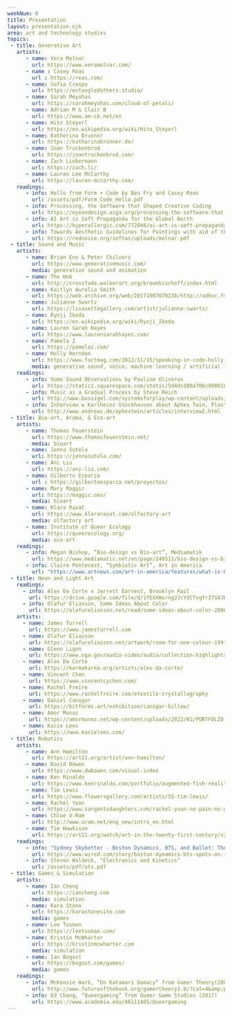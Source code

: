 ```yaml
---
weekNum: 0
title: Presentation
layout: presentation.njk
area: art and technology studies
topics:
 - title: Generative Art
   artists:
      - name: Vera Molnar 
        url: https://www.veramolnar.com/
      - name : Casey Reas
        url : https://reas.com/
      - name: Sofia Crespo
        url: https://entangledothers.studio/
      - name: Sarah Meyohas
        url: https://sarahmeyohas.com/cloud-of-petals/
      - name: Adrian M & Clair B
        url: https://www.am-cb.net/en
      - name: Hito Steyerl 
        url: https://en.wikipedia.org/wiki/Hito_Steyerl
      - name: Katherina Brunner
        url: https://katharinabrunner.de/
      - name: Joan Truckenbrod
        url: https://joantruckenbrod.com/
      - name: Zach Liebermann
        url: https://zach.li/
      - name: Lauren Lee McCarthy
        url: https://lauren-mccarthy.com/
   readings:
      - info: Hello from Form + Code by Ben Fry and Casey Reas
        url: /assets/pdf/Form_Code_Hello.pdf
      - info: Processing, the Software that Shaped Creative Coding
        url: https://eyeondesign.aiga.org/processing-the-software-that-shaped-creative-coding/
      - info: AI Art is Soft Propaganda for the Global North
        url: https://hyperallergic.com/772848/ai-art-is-soft-propaganda-for-the-global-north/
      - info: Towards Aesthetic Guidelines for Paintings with aid of the Computer by Vera Molnar
        url: https://rednoise.org/softas/uploads/molnar.pdf
 - title: Sound and Music
   artists:
      - name: Brian Eno & Peter Chilvers
        url: https://www.generativemusic.com/
        media: generative sound and animation
      - name: The Hub
        url: http://crossfade.walkerart.org/brownbischoff/index.html
      - name: Kaitlyn Aurelia Smith
        url: https://web.archive.org/web/20171007070238/http://adhoc.fm/post/sensation-breath-kaitlyn-aurelia-smith/
      - name: Julianne Swartz
        url: https://lisasettegallery.com/artist/julianne-swartz/
      - name: Ryoji Ikeda 
        url: https://en.wikipedia.org/wiki/Ryoji_Ikeda
      - name: Lauren Sarah Hayes
        url: https://www.laurensarahhayes.com/
      - name: Pamela Z 
        url: https://pamelaz.com/
      - name: Holly Herndon
        url: https://www.factmag.com/2012/11/15/speaking-in-code-holly-herndon-explains-why-the-laptop-is-the-most-personal-instrument-the-world-has-ever-known/
        media: generative sound, voice, machine learning / artificial intelligence
   readings:
      - info: Some Sound Observations by Pauline Oliveros
        url: https://static1.squarespace.com/static/5d4dcd89a70bc90001638861/t/5d501797e6bf0300010e9286/1565530012139/Pauline_Oliveros-Some_Sound_Observations.pdf
      - info: Music as a Gradual Process by Steve Reich
        url: http://www.bussigel.com/systemsforplay/wp-content/uploads/2014/02/Reich_Gradual-Process.pdf
      - info: Interview w Karlheinz Stockhausen about Aphex Twin, Plasticmann, and Scanner (read starting from "Can we talk about the music we sent you?")
        url: http://www.andreas.de/aphextwin/articles/interview2.html        
 - title: Bio-art, Aroma, & Eco-art
   artists:
      - name: Thomas Feuerstein
        url: https://www.thomasfeuerstein.net/
        media: bioart
      - name: Jenna Sutela
        url: https://jennasutela.com/
      - name: Ani Liu
        url: https://ani-liu.com/
      - name: Gilberto Esparza
        url : https://gilbertoesparza.net/proyectos/
      - name: Mary Maggic
        url: https://maggic.ooo/
        media: bioart
      - name: Klara Ravat
        url: https://www.klararavat.com/olfactory-art
        media: olfactory art
      - name: Institute of Queer Ecology
        url: https://queerecology.org/
        media: eco-art
   readings:
      - info: Megan Bishop, ”Bio-design vs Bio-art”, Mediamatik
        url: https://www.mediamatic.net/en/page/240511/bio-design-vs-bio-art
      - info: Claire Pentecost, “Symbiotic Art”, Art in America
        url: "https://www.artnews.com/art-in-america/features/what-is-bio-art-1234620687/"
 - title: Neon and Light Art
   readings: 
     - info: Alex Da Corte x Jarrett Earnest, Brooklyn Rail
       url: https://drive.google.com/file/d/1fEXXWurngJJcYdCTvgYr37G8JKmyUfrb/view?usp=sharing
     - info: Olafur Eliasson, Some Ideas About Color
       url: https://olafureliasson.net/read/some-ideas-about-color-2006/
   artists: 
     - name: James Turrell
       url: https://www.jamesturrell.com
     - name: Olafur Eliasson
       url: https://olafureliasson.net/artwork/room-for-one-colour-1997/
     - name: Glenn Ligon
       url: https://www.nga.gov/audio-video/audio/collection-highlights-east-building-english/double-america-ligon.html
     - name: Alex Da Corte
       url: https://karmakarma.org/artists/alex-da-corte/
     - name: Vincent Chen
       url: https://www.vincentcychen.com/
     - name: Rachel Freire
       url: https://www.rachelfreire.com/etextile-crystallography
     - name: Daniel Canogar
       url: https://bitforms.art/exhibition/canogar-billow/
     - name: Amor Munoz
       url: https://amormunoz.net/wp-content/uploads/2022/02/PORTFOLIO-2021.pdf
     - name: Kacie Lees
       url: https://www.kacielees.com/
 - title: Robotics
   artists:
      - name: Ann Hamilton
        url: https://art21.org/artist/ann-hamilton/
      - name: David Bowen
        url: https://www.dwbowen.com/visual-index
      - name: Ken Rinaldo
        url: https://www.kenrinaldo.com/portfolio/augmented-fish-reality/
      - name: Tim Lewis
        url: https://www.flowersgallery.com/artists/55-tim-lewis/
      - name: Rachel Yoon
        url: https://www.sargentsdaughters.com/rachel-youn-no-pain-no-gain
      - name: Chloe U-Ram
        url: http://www.uram.net/eng_new/intro_en.html
      - name: Tim Hawkison 
        url: https://art21.org/watch/art-in-the-twenty-first-century/s2/tim-hawkinson-in-time-segment/
   readings:
      - info: "Sydney Skybetter - Boston Dynamics, BTS, and Ballet: The Next Act for Robotics"
        url: https://www.wired.com/story/boston-dynamics-bts-spots-on-it/
      - info: Steven Waldeck, "Electronics and Kinetics"
        url: /assets/pdf/ats.pdf
 - title: Games & Simulation
   artists:
      - name: Ian Cheng
        url: https://iancheng.com
        media: simulation
      - name: Kara Stone
        url: https://karastonesite.com
        media: games
      - name: Lee Tusman
        url: https://leetusman.com/
      - name: Kristin McWharter
        url: https://kristinmcwharter.com
        media: simulation
      - name: Ian Bogost
        url: https://bogost.com/games/
        media: games
   readings:
      - info: McKenzie Wark, “On Katamari Damacy” from Gamer Theory(2007)
        url: http://www.futureofthebook.org/gamertheory2.0/?cat=4&amp;paged=2
      - info: Ed Chang, “Queergaming” from Queer Game Studies (2017)
        url: https://www.academia.edu/46111405/Queergaming
---
```

